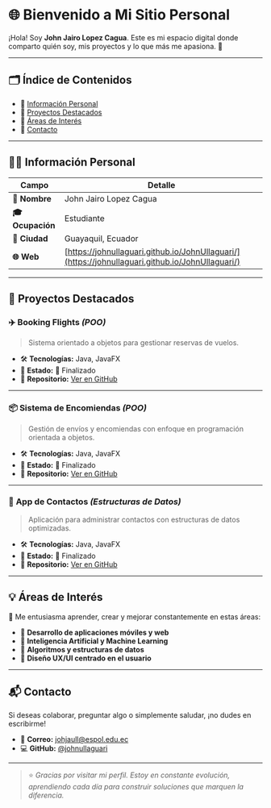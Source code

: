 # 🌐 **Bienvenido a Mi Sitio Personal**

¡Hola! Soy **John Jairo Lopez Cagua**. Este es mi espacio digital donde comparto quién soy, mis proyectos y lo que más me apasiona. 🚀

---

## 🗂️ **Índice de Contenidos**

- 🔹 [Información Personal](#-información-personal)  
- 🔹 [Proyectos Destacados](#-proyectos-destacados)  
- 🔹 [Áreas de Interés](#-áreas-de-interés)  
- 🔹 [Contacto](#-contacto)

---

## 🧑‍💻 **Información Personal**

| Campo         | Detalle                                           |
|---------------|---------------------------------------------------|
| **👤 Nombre**  | John Jairo Lopez Cagua                            |
| **🎓 Ocupación** | Estudiante                                       |
| **📍 Ciudad**   | Guayaquil, Ecuador                                |
| **🌐 Web**      | [https://johnullaguari.github.io/JohnUllaguari/](https://johnullaguari.github.io/JohnUllaguari/) |

---

## 🚀 **Proyectos Destacados**

### ✈️ **Booking Flights** *(POO)*

> Sistema orientado a objetos para gestionar reservas de vuelos.

- 🛠️ **Tecnologías:** Java, JavaFX  
- 📌 **Estado:** 🔴 Finalizado  
- 🔗 **Repositorio:** [Ver en GitHub](https://github.com/GenesisMichilena/POO5_2P_Michilena_Benitez_Ullaguari)

---

### 📦 **Sistema de Encomiendas** *(POO)*

> Gestión de envíos y encomiendas con enfoque en programación orientada a objetos.

- 🛠️ **Tecnologías:** Java, JavaFX  
- 📌 **Estado:** 🔴 Finalizado  
- 🔗 **Repositorio:** [Ver en GitHub](https://github.com/GenesisMichilena/POO5_1P_Michilena_Benitez_Ullaguari)

---

### 📱 **App de Contactos** *(Estructuras de Datos)*

> Aplicación para administrar contactos con estructuras de datos optimizadas.

- 🛠️ **Tecnologías:** Java, JavaFX  
- 📌 **Estado:** 🔴 Finalizado  
- 🔗 **Repositorio:** [Ver en GitHub](https://github.com/DiegoBedoya1/Proyecto-Estructuras)

---

## 💡 **Áreas de Interés**

🎯 Me entusiasma aprender, crear y mejorar constantemente en estas áreas:

- 📱 **Desarrollo de aplicaciones móviles y web**  
- 🧠 **Inteligencia Artificial y Machine Learning**  
- 🧩 **Algoritmos y estructuras de datos**  
- 🎨 **Diseño UX/UI centrado en el usuario**

---

## 📬 **Contacto**

Si deseas colaborar, preguntar algo o simplemente saludar, ¡no dudes en escribirme!

- 📧 **Correo:** [johjaull@espol.edu.ec](mailto:johjaull@espol.edu.ec)  
- 💻 **GitHub:** [@johnullaguari](https://github.com/johnullaguari)

---

> ⭐ *Gracias por visitar mi perfil. Estoy en constante evolución, aprendiendo cada día para construir soluciones que marquen la diferencia.*
